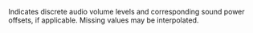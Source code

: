 Indicates discrete audio volume levels and corresponding sound power offsets, if applicable.  Missing values may be interpolated.